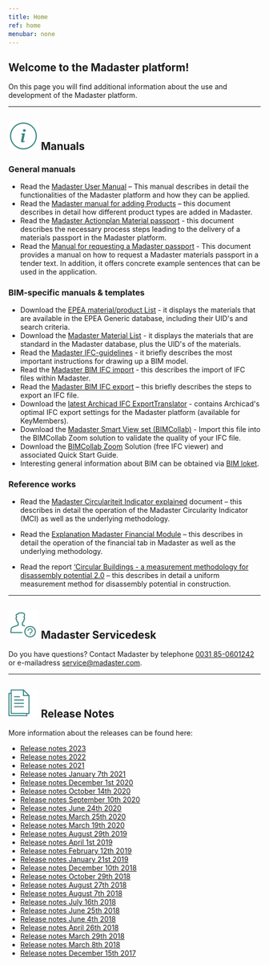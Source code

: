 ```yaml
---
title: Home
ref: home
menubar: none
---
```


## Welcome to the Madaster platform!
On this page you will find additional information about the use and development of the Madaster platform.

---

## <img class="header-img" src="/assets/images/767.svg"> Manuals


### General manuals

 * Read the <a href="/files/en/Madaster - User Manual.pdf" target="_blank">Madaster User Manual</a> – This manual describes in detail the functionalities of the Madaster platform and how they can be applied.
 * Read the <a href="/files/en/Madaster - Manual Add Products.pdf" target="_blank">Madaster manual for adding Products</a> – this document describes in detail how different product types are added in Madaster.
 * Read the  <a href="/files/en/Madaster - Action Plan.pdf" target="_blank">Madaster Actionplan Material passport</a> - this document describes the necessary process steps leading to the delivery of a materials passport in the Madaster platform.
 * Read the  <a href="/files/en/Madaster - Tender text Madaster material passport.pdf" target="_blank">Manual for requesting a Madaster passport</a> - This document provides a manual on how to request a Madaster materials passport in a tender text. In addition, it offers concrete example sentences that can be used in the application.


### BIM-specific manuals & templates

 * Download the <a href="/files/en/EPEA_Generic.xlsx" target="_blank">EPEA material/product List</a> - it displays the materials that are available in the EPEA Generic database, including their UID's and search criteria.
 * Download the <a href="/files/en/Madaster Materials.xlsx" target="_blank">Madaster Material List</a> - it displays the materials that are standard in the Madaster database, plus the UID's of the materials.
 * Read the <a href="/files/en/Madaster BIM - IFC guidelines.pdf" target="_blank">Madaster IFC-guidelines</a> - it briefly describes the most important instructions for drawing up a BIM model.
 * Read the <a href="/files/en/Madaster BIM - IFC import process.pdf" target="_blank">Madaster BIM IFC import</a> - this describes the import of IFC files within Madaster.
 * Read the <a href="/files/en/Madaster BIM - IFC export.pdf" target="_blank">Madaster BIM IFC export</a> – this briefly describes the steps to export an IFC file.
* Download the <a href="https://helpcenter.kubusinfo.nl/portal/nl/kb/articles/ifc-modelexport-voor-madaster#Verwijzigingen)" target="_blank">latest Archicad IFC ExportTranslator</a> - contains Archicad's optimal IFC export settings for the Madaster platform (available for KeyMembers).
 * Download the <a href="https://helpcenter.bimcollab.com/portal/en/kb/articles/smart-view-sets-downloads" target="_blank">Madaster Smart View set (BIMCollab)</a> - Import this file into the BIMCollab Zoom solution to validate the quality of your IFC file.
 * Download the <a href="https://www.bimcollab.com/en/go/free-ifc-viewer/" target="_blank">BIMCollab Zoom</a> Solution (free IFC viewer) and associated Quick Start Guide.
 * Interesting general information about BIM can be obtained via <a href="https://www.bimloket.nl/BIMbasisILS" target="_blank">BIM loket</a>.


### Reference works

 * Read the <a href="/files/en/Madaster - Circularity Indicator explained.pdf" target="_blank">Madaster Circulariteit Indicator explained</a> document – this describes in detail the operation of the Madaster Circularity Indicator (MCI) as well as the underlying methodology.
 
* Read the <a href="/files/en/Madaster - Financial.pdf" target="_blank">Explanation Madaster Financial Module</a> – this describes in detail the operation of the financial tab in Madaster as well as the underlying methodology.

* Read the report <a href="/files/en/DGBC Disassembly Potential Measurement Methodology _ 2022.pdf" target="_blank">‘Circular Buildings - a measurement methodology for disassembly potential 2.0</a> – this describes in detail a uniform measurement method for disassembly potential in construction.

---

## <img class="header-img" src="/assets/images/771.svg"> Madaster Servicedesk
Do you have questions? Contact Madaster by telephone [0031 85-0601242](tel:+31850601242) or e-mailadress <service@madaster.com>.

---

## <img class="header-img" src="/assets/images/770.svg"> Release Notes

More information about the releases can be found here:

* <a href="/files/en/Madaster Release notes 2023.pdf" target="_blank">Release notes 2023</a>
* <a href="/files/en/Madaster Release notes 2022.pdf" target="_blank">Release notes 2022</a>
* <a href="/files/en/Madaster Release notes 2021.pdf" target="_blank">Release notes 2021</a>
* <a href="/files/Madaster Releasenotes_2020_09_UK.pdf" target="_blank">Release notes January 7th 2021</a>
* <a href="/files/Madaster Releasenotes_2020_08_UK.pdf" target="_blank">Release notes December 1st 2020</a>
* <a href="/files/Madaster Releasenotes_2020_06_UK.pdf" target="_blank">Release notes October 14th 2020</a>
* <a href="/files/Madaster Releasenotes_2020_05_UK.pdf" target="_blank">Release notes September 10th 2020</a>
* <a href="/files/Madaster Releasenotes_2020_04_UK.pdf" target="_blank">Release notes June 24th 2020</a>
* <a href="/files/Releasenotes_Release_2020_03_UK.pdf" target="_blank">Release notes March 25th 2020</a>
* <a href="/files/Releasenotes_Release_2020_0102_UK.pdf" target="_blank">Release notes March 19th 2020</a>
* <a href="/files/Releasenotes_Release_2019.8_en.pdf" target="_blank">Release notes August 29th 2019</a>
* <a href="/files/Releasenotes_Release_2019.3_en.pdf" target="_blank">Release notes April 1st 2019</a>
* <a href="/files/Releasenotes_Release_2019.2_en.pdf" target="_blank">Release notes February 12th 2019</a>
* <a href="/files/Releasenotes_Release_2019.1_en.pdf" target="_blank">Release notes January 21st 2019</a>
* <a href="/files/Releasenotes_Release_2018.12_en.pdf" target="_blank">Release notes December 10th 2018</a>
* <a href="/files/Releasenotes_Release_2018.9_en.pdf" target="_blank">Release notes October 29th 2018</a>
* <a href="/files/Releasenotes_Release_2018.8_en.pdf" target="_blank">Release notes August 27th 2018</a>
* <a href="/files/Releasenotes_Release_2018.7_en.pdf" target="_blank">Release notes August 7th 2018</a>
* <a href="/files/Releasenotes_Release_2018.6_en.pdf" target="_blank">Release notes July 16th 2018</a>
* <a href="/files/Releasenotes_Release_2018.5_en.pdf" target="_blank">Release notes June 25th 2018</a>
* <a href="/files/Releasenotes_Release_2018.4_en.pdf" target="_blank">Release notes June 4th 2018</a>
* <a href="/files/Releasenotes_Release_2018.3_en.pdf" target="_blank">Release notes April 26th 2018</a>
* <a href="/files/Releasenotes_Release_2018.2_en.pdf" target="_blank">Release notes March 29th 2018</a>
* <a href="/files/Releasenotes_Release_2018.1_en.pdf" target="_blank">Release notes March 8th 2018</a>
* <a href="/files/Releasenotes_Release_2017.1_en.pdf" target="_blank">Release notes December 15th 2017</a>
